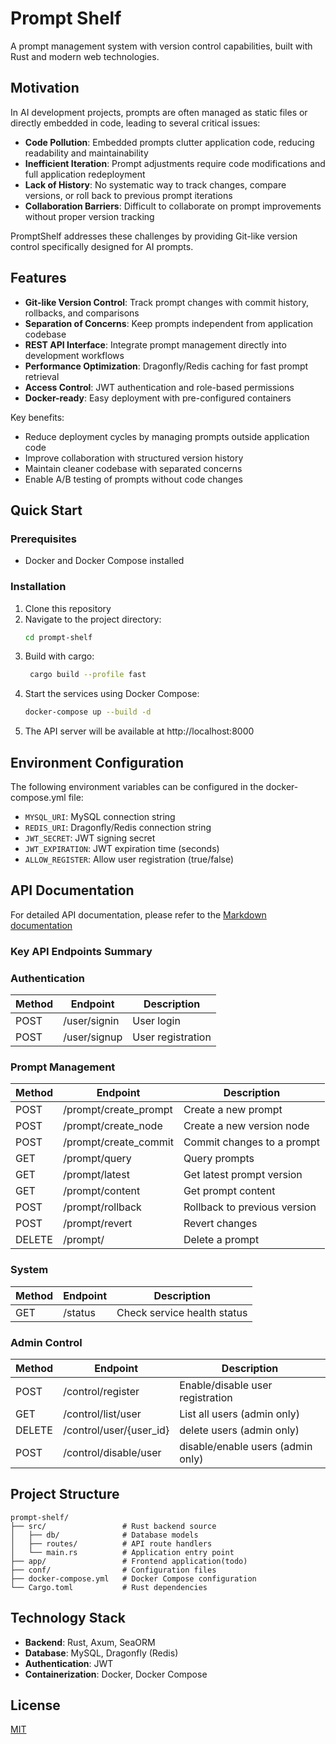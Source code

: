 # Prompt Shelf

A prompt management system with version control capabilities, built with Rust and modern web technologies.

## Motivation

In AI development projects, prompts are often managed as static files or directly embedded in code, leading to several critical issues:
- **Code Pollution**: Embedded prompts clutter application code, reducing readability and maintainability
- **Inefficient Iteration**: Prompt adjustments require code modifications and full application redeployment
- **Lack of History**: No systematic way to track changes, compare versions, or roll back to previous prompt iterations
- **Collaboration Barriers**: Difficult to collaborate on prompt improvements without proper version tracking

PromptShelf addresses these challenges by providing Git-like version control specifically designed for AI prompts.

## Features

- **Git-like Version Control**: Track prompt changes with commit history, rollbacks, and comparisons
- **Separation of Concerns**: Keep prompts independent from application codebase
- **REST API Interface**: Integrate prompt management directly into development workflows
- **Performance Optimization**: Dragonfly/Redis caching for fast prompt retrieval
- **Access Control**: JWT authentication and role-based permissions
- **Docker-ready**: Easy deployment with pre-configured containers

Key benefits:
- Reduce deployment cycles by managing prompts outside application code
- Improve collaboration with structured version history
- Maintain cleaner codebase with separated concerns
- Enable A/B testing of prompts without code changes

## Quick Start

### Prerequisites
- Docker and Docker Compose installed

### Installation

1. Clone this repository
2. Navigate to the project directory:
   ```bash
   cd prompt-shelf
   ```
3. Build with cargo:
   ```bash
    cargo build --profile fast
   ```
4. Start the services using Docker Compose:
   ```bash
   docker-compose up --build -d
   ```
5. The API server will be available at http://localhost:8000

## Environment Configuration

The following environment variables can be configured in the docker-compose.yml file:

- `MYSQL_URI`: MySQL connection string
- `REDIS_URI`: Dragonfly/Redis connection string
- `JWT_SECRET`: JWT signing secret
- `JWT_EXPIRATION`: JWT expiration time (seconds)
- `ALLOW_REGISTER`: Allow user registration (true/false)

## API Documentation

For detailed API documentation, please refer to the [Markdown documentation](./doc/PromptShelf.md)

### Key API Endpoints Summary

### Authentication

| Method | Endpoint           | Description                  |
|--------|--------------------|------------------------------|
| POST   | /user/signin       | User login                   |
| POST   | /user/signup       | User registration            |

### Prompt Management

| Method | Endpoint                 | Description                  |
|--------|--------------------------|------------------------------|
| POST   | /prompt/create_prompt    | Create a new prompt          |
| POST   | /prompt/create_node      | Create a new version node    |
| POST   | /prompt/create_commit    | Commit changes to a prompt   |
| GET    | /prompt/query            | Query prompts                |
| GET    | /prompt/latest           | Get latest prompt version    |
| GET    | /prompt/content          | Get prompt content           |
| POST   | /prompt/rollback         | Rollback to previous version |
| POST   | /prompt/revert           | Revert changes               |
| DELETE | /prompt/                 | Delete a prompt              |

### System

| Method | Endpoint           | Description                  |
|--------|--------------------|------------------------------|
| GET    | /status            | Check service health status  |

### Admin Control

| Method | Endpoint                | Description                          |
|--------|-------------------------|--------------------------------------|
| POST   | /control/register       | Enable/disable user registration     |
| GET    | /control/list/user      | List all users (admin only)          |
| DELETE    | /control/user/{user_id}      | delete users (admin only)          |
| POST  | /control/disable/user      | disable/enable users (admin only)          |


## Project Structure

```
prompt-shelf/
├── src/                 # Rust backend source
│   ├── db/              # Database models
│   ├── routes/          # API route handlers
│   └── main.rs          # Application entry point
├── app/                 # Frontend application(todo)
├── conf/                # Configuration files
├── docker-compose.yml   # Docker Compose configuration
└── Cargo.toml           # Rust dependencies
```

## Technology Stack

- **Backend**: Rust, Axum, SeaORM
- **Database**: MySQL, Dragonfly (Redis)
- **Authentication**: JWT
- **Containerization**: Docker, Docker Compose

## License

[MIT](LICENSE)
